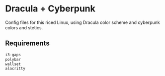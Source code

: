 # Dracula + Cyberpunk
Config files for this riced Linux, using Dracula color scheme and cyberpunk colors and stetics.

## Requirements
```bash
i3-gaps
polybar
wallset
alacritty
```

